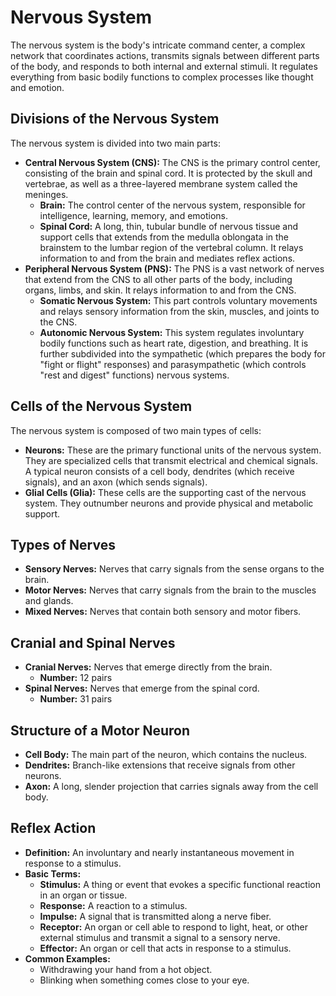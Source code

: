 
# Nervous System

The nervous system is the body's intricate command center, a complex network that coordinates actions, transmits signals between different parts of the body, and responds to both internal and external stimuli. It regulates everything from basic bodily functions to complex processes like thought and emotion.

## Divisions of the Nervous System

The nervous system is divided into two main parts:

*   **Central Nervous System (CNS):** The CNS is the primary control center, consisting of the brain and spinal cord. It is protected by the skull and vertebrae, as well as a three-layered membrane system called the meninges.
    *   **Brain:** The control center of the nervous system, responsible for intelligence, learning, memory, and emotions.
    *   **Spinal Cord:** A long, thin, tubular bundle of nervous tissue and support cells that extends from the medulla oblongata in the brainstem to the lumbar region of the vertebral column. It relays information to and from the brain and mediates reflex actions.
*   **Peripheral Nervous System (PNS):** The PNS is a vast network of nerves that extend from the CNS to all other parts of the body, including organs, limbs, and skin. It relays information to and from the CNS.
    *   **Somatic Nervous System:** This part controls voluntary movements and relays sensory information from the skin, muscles, and joints to the CNS.
    *   **Autonomic Nervous System:** This system regulates involuntary bodily functions such as heart rate, digestion, and breathing. It is further subdivided into the sympathetic (which prepares the body for "fight or flight" responses) and parasympathetic (which controls "rest and digest" functions) nervous systems.

## Cells of the Nervous System

The nervous system is composed of two main types of cells:

*   **Neurons:** These are the primary functional units of the nervous system. They are specialized cells that transmit electrical and chemical signals. A typical neuron consists of a cell body, dendrites (which receive signals), and an axon (which sends signals).
*   **Glial Cells (Glia):** These cells are the supporting cast of the nervous system. They outnumber neurons and provide physical and metabolic support.

## Types of Nerves

*   **Sensory Nerves:** Nerves that carry signals from the sense organs to the brain.
*   **Motor Nerves:** Nerves that carry signals from the brain to the muscles and glands.
*   **Mixed Nerves:** Nerves that contain both sensory and motor fibers.

## Cranial and Spinal Nerves

*   **Cranial Nerves:** Nerves that emerge directly from the brain.
    *   **Number:** 12 pairs
*   **Spinal Nerves:** Nerves that emerge from the spinal cord.
    *   **Number:** 31 pairs

## Structure of a Motor Neuron

*   **Cell Body:** The main part of the neuron, which contains the nucleus.
*   **Dendrites:** Branch-like extensions that receive signals from other neurons.
*   **Axon:** A long, slender projection that carries signals away from the cell body.

## Reflex Action

*   **Definition:** An involuntary and nearly instantaneous movement in response to a stimulus.
*   **Basic Terms:**
    *   **Stimulus:** A thing or event that evokes a specific functional reaction in an organ or tissue.
    *   **Response:** A reaction to a stimulus.
    *   **Impulse:** A signal that is transmitted along a nerve fiber.
    *   **Receptor:** An organ or cell able to respond to light, heat, or other external stimulus and transmit a signal to a sensory nerve.
    *   **Effector:** An organ or cell that acts in response to a stimulus.
*   **Common Examples:**
    *   Withdrawing your hand from a hot object.
    *   Blinking when something comes close to your eye.
